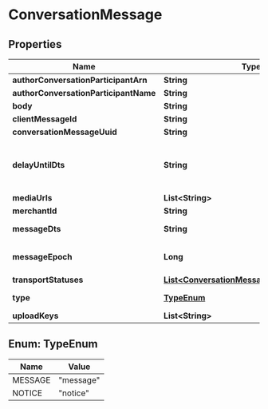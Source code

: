 
# ConversationMessage

## Properties
Name | Type | Description | Notes
------------ | ------------- | ------------- | -------------
**authorConversationParticipantArn** | **String** |  |  [optional]
**authorConversationParticipantName** | **String** |  |  [optional]
**body** | **String** |  |  [optional]
**clientMessageId** | **String** |  |  [optional]
**conversationMessageUuid** | **String** |  |  [optional]
**delayUntilDts** | **String** | Delay message transmission until date/time |  [optional]
**mediaUrls** | **List&lt;String&gt;** |  |  [optional]
**merchantId** | **String** |  |  [optional]
**messageDts** | **String** | Message date/time |  [optional]
**messageEpoch** | **Long** | Message epoch milliseconds |  [optional]
**transportStatuses** | [**List&lt;ConversationMessageTransportStatus&gt;**](ConversationMessageTransportStatus.md) |  |  [optional]
**type** | [**TypeEnum**](#TypeEnum) | Message type |  [optional]
**uploadKeys** | **List&lt;String&gt;** |  |  [optional]


<a name="TypeEnum"></a>
## Enum: TypeEnum
Name | Value
---- | -----
MESSAGE | &quot;message&quot;
NOTICE | &quot;notice&quot;




